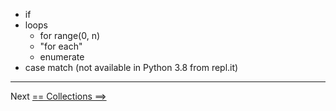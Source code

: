 - if
- loops
  - for range(0, n)
  - "for each"
  - enumerate
- case match (not available in Python 3.8 from repl.it)

---

Next [== Collections ==>](../collections/collections.md)